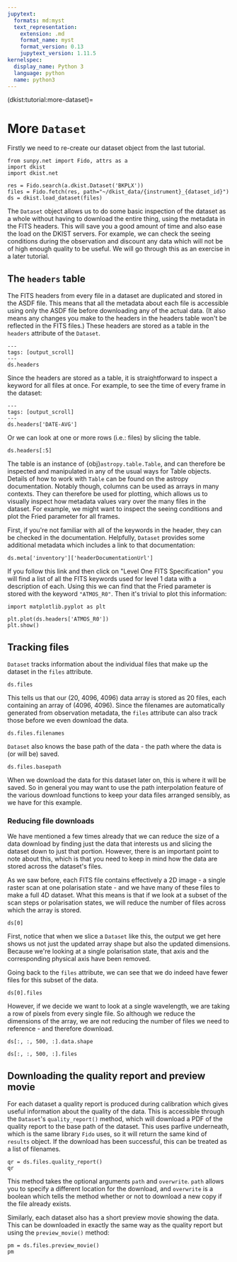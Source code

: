 ```yaml
---
jupytext:
  formats: md:myst
  text_representation:
    extension: .md
    format_name: myst
    format_version: 0.13
    jupytext_version: 1.11.5
kernelspec:
  display_name: Python 3
  language: python
  name: python3
---
```


(dkist:tutorial:more-dataset)=
# More `Dataset`

Firstly we need to re-create our dataset object from the last tutorial.

```{code-cell} ipython
from sunpy.net import Fido, attrs as a
import dkist
import dkist.net

res = Fido.search(a.dkist.Dataset('BKPLX'))
files = Fido.fetch(res, path="~/dkist_data/{instrument}_{dataset_id}")
ds = dkist.load_dataset(files)
```

The `Dataset` object allows us to do some basic inspection of the dataset as a whole without having to download the entire thing, using the metadata in the FITS headers.
This will save you a good amount of time and also ease the load on the DKIST servers.
For example, we can check the seeing conditions during the observation and discount any data which will not be of high enough quality to be useful.
We will go through this as an exercise in a later tutorial.

## The `headers` table

The FITS headers from every file in a dataset are duplicated and stored in the ASDF file.
This means that all the metadata about each file is accessible using only the ASDF file before downloading any of the actual data.
(It also means any changes you make to the headers in the headers table won't be reflected in the FITS files.)
These headers are stored as a table in the `headers` attribute of the `Dataset`.

```{code-cell} ipython
---
tags: [output_scroll]
---
ds.headers
```

Since the headers are stored as a table, it is straightforward to inspect a keyword for all files at once.
For example, to see the time of every frame in the dataset:

```{code-cell} ipython
---
tags: [output_scroll]
---
ds.headers['DATE-AVG']
```

Or we can look at one or more rows (i.e.: files) by slicing the table.

```{code-cell} ipython
ds.headers[:5]
```

The table is an instance of {obj}`astropy.table.Table`, and can therefore be inspected and manipulated in any of the usual ways for Table objects.
Details of how to work with `Table` can be found on the astropy documentation.
Notably though, columns can be used as arrays in many contexts.
They can therefore be used for plotting, which allows us to visually inspect how metadata values vary over the many files in the dataset.
For example, we might want to inspect the seeing conditions and plot the Fried parameter for all frames.

First, if you're not familiar with all of the keywords in the header, they can be checked in the documentation.
Helpfully, `Dataset` provides some additional metadata which includes a link to that documentation:

```{code-cell} ipython
ds.meta['inventory']['headerDocumentationUrl']
```

If you follow this link and then click on "Level One FITS Specification" you will find a list of all the FITS keywords used for level 1 data with a description of each.
Using this we can find that the Fried parameter is stored with the keyword `"ATMOS_R0"`.
Then it's trivial to plot this information:

```{code-cell} ipython
import matplotlib.pyplot as plt

plt.plot(ds.headers['ATMOS_R0'])
plt.show()
```

## Tracking files

`Dataset` tracks information about the individual files that make up the dataset in the `files` attribute.

```{code-cell} ipython
ds.files
```

This tells us that our (20, 4096, 4096) data array is stored as 20 files, each containing an array of (4096, 4096).
Since the filenames are automatically generated from observation metadata, the `files` attribute can also track those before we even download the data.

```{code-cell} ipython
ds.files.filenames
```

`Dataset` also knows the base path of the data - the path where the data is (or will be) saved.

```{code-cell} ipython
ds.files.basepath
```

When we download the data for this dataset later on, this is where it will be saved.
So in general you may want to use the path interpolation feature of the various download functions to keep your data files arranged sensibly, as we have for this example.

### Reducing file downloads
We have mentioned a few times already that we can reduce the size of a data download by finding just the data that interests us and slicing the dataset down to just that portion.
However, there is an important point to note about this, which is that you need to keep in mind how the data are stored across the dataset's files.

As we saw before, each FITS file contains effectively a 2D image - a single raster scan at one polarisation state - and we have many of these files to make a full 4D dataset.
What this means is that if we look at a subset of the scan steps or polarisation states, we will reduce the number of files across which the array is stored.

```{code-cell} ipython
ds[0]
```

First, notice that when we slice a `Dataset` like this, the output we get here shows us not just the updated array shape but also the updated dimensions.
Because we're looking at a single polarisation state, that axis and the corresponding physical axis have been removed.

Going back to the `files` attribute, we can see that we do indeed have fewer files for this subset of the data.

```{code-cell} ipython
ds[0].files
```

However, if we decide we want to look at a single wavelength, we are taking a row of pixels from every single file.
So although we reduce the dimensions of the array, we are not reducing the number of files we need to reference - and therefore download.

```{code-cell} ipython
ds[:, :, 500, :].data.shape
```
```{code-cell} ipython
ds[:, :, 500, :].files
```
## Downloading the quality report and preview movie

For each dataset a quality report is produced during calibration which gives useful information about the quality of the data.
This is accessible through the `Dataset`'s `quality_report()` method, which will download a PDF of the quality report to the base path of the dataset.
This uses parfive underneath, which is the same library `Fido` uses, so it will return the same kind of `results` object.
If the download has been successful, this can be treated as a list of filenames.

```{code-cell} ipython
qr = ds.files.quality_report()
qr
```

This method takes the optional arguments `path` and `overwrite`.
`path` allows you to specify a different location for the download, and `overwrite` is a boolean which tells the method whether or not to download a new copy if the file already exists.

Similarly, each dataset also has a short preview movie showing the data.
This can be downloaded in exactly the same way as the quality report but using the `preview_movie()` method:

```{code-cell} ipython
pm = ds.files.preview_movie()
pm
```
